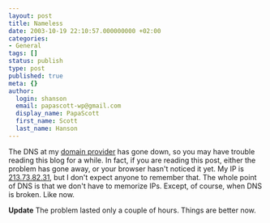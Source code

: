 ```yaml
---
layout: post
title: Nameless
date: 2003-10-19 22:10:57.000000000 +02:00
categories:
- General
tags: []
status: publish
type: post
published: true
meta: {}
author:
  login: shanson
  email: papascott-wp@gmail.com
  display_name: PapaScott
  first_name: Scott
  last_name: Hanson
---
```

<p>The DNS at my <a href="http://www.united-domains.de/">domain provider</a> has gone down, so you may have trouble reading this blog for a while. In fact, if you are reading this post, either the problem has gone away, or your browser hasn't noticed it yet. My IP is <a href="http://213.73.82.31">213.73.82.31</a>, but I don't expect anyone to remember that. The whole point of DNS is that we don't have to memorize IPs. Except, of course, when DNS is broken. Like now. </p>
<p><b>Update</b> The problem lasted only a couple of hours. Things are better now.</p>

